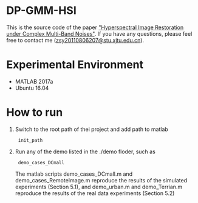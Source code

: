 # DP-GMM-HSI
This is the source code of the paper ["Hyperspectral Image Restoration under Complex Multi-Band Noises"](http://gr.xjtu.edu.cn/c/document_library/get_file?folderId=2618174&name=DLFE-118024.pdf).
If you have any questions, please feel free to contact me (zsy20110806207@stu.xjtu.edu.cn).  

# Experimental Environment
* MATLAB 2017a
* Ubuntu 16.04

# How to run
1. Switch to the root path of thei project and add path to matlab

        init_path
2. Run any of the demo listed in the ./demo floder, such as

        demo_cases_DCmall

    The matlab scripts demo_cases_DCmall.m and demo_cases_RemoteImage.m reproduce the results of the simulated experiments (Section 5.1), and demo_urban.m
    and demo_Terrian.m reproduce the results of the real data experiments (Section 5.2)
